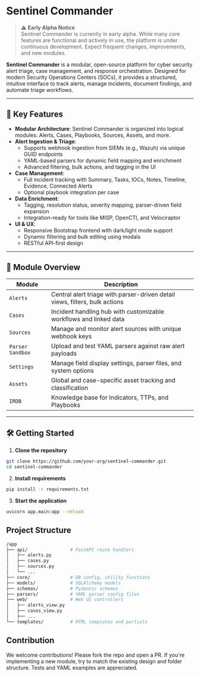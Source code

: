 # Sentinel Commander
> ⚠️ **Early Alpha Notice**  
> Sentinel Commander is currently in early alpha. While many core features are functional and actively in use, the platform is under continuous development. Expect frequent changes, improvements, and new modules.   

**Sentinel Commander** is a modular, open-source platform for cyber security alert triage, case management, and response orchestration. Designed for modern Security Operations Centers (SOCs), it provides a structured, intuitive interface to track alerts, manage incidents, document findings, and automate triage workflows.

---

## 🚀 Key Features

- **Modular Architecture**: Sentinel Commander is organized into logical modules: Alerts, Cases, Playbooks, Sources, Assets, and more.
- **Alert Ingestion & Triage**:
  - Supports webhook ingestion from SIEMs (e.g., Wazuh) via unique GUID endpoints
  - YAML-based parsers for dynamic field mapping and enrichment
  - Advanced filtering, bulk actions, and tagging in the UI
- **Case Management**:
  - Full incident tracking with Summary, Tasks, IOCs, Notes, Timeline, Evidence, Connected Alerts
  - Optional playbook integration per case
- **Data Enrichment**:
  - Tagging, resolution status, severity mapping, parser-driven field expansion
  - Integration-ready for tools like MISP, OpenCTI, and Velociraptor
- **UI & UX**:
  - Responsive Bootstrap frontend with dark/light mode support
  - Dynamic filtering and bulk editing using modals
  - RESTful API-first design

---

## 🧩 Module Overview

| Module         | Description                                                                 |
|----------------|-----------------------------------------------------------------------------|
| `Alerts`       | Central alert triage with parser-driven detail views, filters, bulk actions |
| `Cases`        | Incident handling hub with customizable workflows and linked data           |
| `Sources`      | Manage and monitor alert sources with unique webhook keys                   |
| `Parser Sandbox` | Upload and test YAML parsers against raw alert payloads                   |
| `Settings`     | Manage field display settings, parser files, and system options             |
| `Assets`       | Global and case-specific asset tracking and classification                  |
| `IRDB`         | Knowledge base for Indicators, TTPs, and Playbooks                          |

---

## 🛠️ Getting Started

1. **Clone the repository**

```bash
git clone https://github.com/your-org/sentinel-commander.git
cd sentinel-commander
```

2. **Install requirements**
```bash
pip install -r requirements.txt
```

3. **Start the application**
```bash
uvicorn app.main:app --reload
```

## Project Structure
```bash
/app
├── api/                # FastAPI route handlers
│   ├── alerts.py
│   ├── cases.py
│   ├── sources.py
│   └── ...
├── core/               # DB config, utility functions
├── models/             # SQLAlchemy models
├── schemas/            # Pydantic schemas
├── parsers/            # YAML parser config files
├── web/                # Web UI controllers
│   ├── alerts_view.py
│   ├── cases_view.py
│   ├── ...
└── templates/          # HTML templates and partials
```

## Contribution
We welcome contributions! Please fork the repo and open a PR. If you're implementing a new module, try to match the existing design and folder structure. Tests and YAML examples are appreciated.